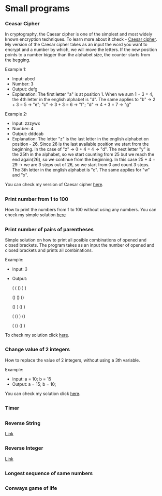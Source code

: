 # Small programs


### Ceasar Cipher
In cryptography, the Caesar cipher is one of the simplest and most widely known encryption techniques. To learn more about it check - [Caesar cipher](https://en.wikipedia.org/wiki/Caesar_cipher). My version of the Caesar cipher takes as an input the word you want to encrypt and a number by which, we will move the letters. If the new position points to a number bigger than the alphabet size, the counter starts from the begging.

Example 1:
- Input: abcd
- Number: 3
- Output: defg
- Explanation: The first letter "a" is at position 1. When we sum 1 + 3 = 4, the 4th letter in the english alphabet is "d". The same applies to "b" -> 2 + 3 = 5 -> "e"; "c" -> 3 + 3 = 6 -> "f"; "d" -> 4 + 3 = 7 -> "g"

Example 2:
- Input: zzzywx
- Number: 4
- Output: dddcab
- Explanation: The letter "z" is the last letter in the english alphabet on position - 26. Since 26 is the last available position we start from the beginning. In the case of "z" -> 0 + 4 = 4 -> "d". The next letter "y" is the 25th in the alphabet, so we start counting from 25 but we reach the end again(26), so we continue from the beginning. In this case 25 + 4 = 29 -> we are 3 steps out of 26, so we start from 0 and count 3 steps. The 3th letter in the english alphabet is "c". The same applies for "w" and "x".

You can check my version of Caesar cipher [here](https://github.com/DenisBuserski/Small-Programs/blob/main/programs/CaesarCipher.java).

##


### Print number from 1 to 100
How to print the numbers from 1 to 100 without using any numbers. You can check my simple solution [here](https://github.com/DenisBuserski/Small-Programs/blob/main/programs/Print-numbers-from-1-to-100.txt)

##


### Print number of pairs of parentheses
Simple solution on how to print all posible combinations of opened and closed brackets. The program takes as an input the number of opened and closed brackets and prints all combinations.

Example:
- Input: 3
- Output:

  ( ( () ) )
  
  () () ()
  
  () ( () )
  
  ( () ) ()
  
  ( () () )


To check my solution click [here](https://github.com/DenisBuserski/Small-Programs/blob/main/programs/Print-number-of-pairs-of-parentheses.txt).

##


### Change value of 2 integers
How to replace the value of 2 integers, without using a 3th variable. 

Example:
- Input: a = 10; b = 15
- Output: a = 15; b = 10;

You can check my solution click [here](https://github.com/DenisBuserski/Small-Programs/blob/main/programs/Change-value-of-2-integers.txt).
##


### Timer

##


### Reverse String

[Link](https://github.com/DenisBuserski/Small-Programs/blob/main/programs/Reverse-String.java)

##


### Reverse Integer

[Link](https://github.com/DenisBuserski/Small-Programs/blob/main/programs/Reverse-Integer.java)

##


### Longest sequence of same numbers

##


### Conways game of life

##







